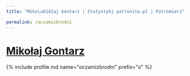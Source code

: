 ```yaml
---
title: "Miko\u0142aj Gontarz | Statystyki patronite.pl | Patromierz"

permalink: /oczamizbrodni
---
```


# [Mikołaj Gontarz](https://patronite.pl/oczamizbrodni)

{% include profile.md name="oczamizbrodni" prefix="o" %}
